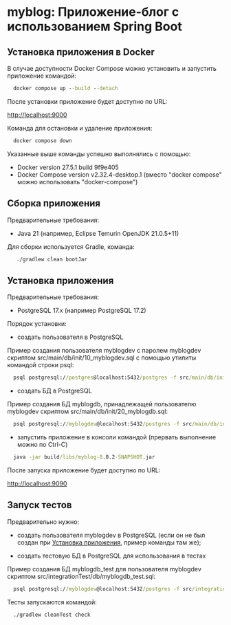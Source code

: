 # myblog: Приложение-блог с использованием Spring Boot

## Установка приложения в Docker

В случае доступности Docker Compose можно установить и запустить приложение командой:

```cmd
  docker compose up --build --detach
```
После установки приложение будет доступно по URL:

[http://localhost:9000](http://localhost:9000)

Команда для остановки и удаление приложения:

```cmd
  docker compose down
```

Указанные выше команды успешно выполнялись с помощью:
- Docker version 27.5.1 build 9f9e405
- Docker Compose version v2.32.4-desktop.1 (вместо "docker compose" можно использовать "docker-compose")

## Сборка приложения

Предварительные требования:
- Java 21 (например, Eclipse Temurin OpenJDK 21.0.5+11)

Для сборки используется Gradle, команда:

```cmd
   ./gradlew clean bootJar
```

## Установка приложения

Предварительные требования:
- PostgreSQL 17.x (например PostgreSQL 17.2)

Порядок установки:

- создать пользователя в PostgreSQL

Пример создания пользователя myblogdev с паролем myblogdev скриптом src/main/db/init/10_myblogdev.sql с помощью утилиты командой строки psql:

```cmd
  psql postgresql://postgres@localhost:5432/postgres -f src/main/db/init/10_myblogdev.sql
```

- создать БД в PostgreSQL

Пример создания БД myblogdb, принадлежащей пользователю myblogdev скриптом src/main/db/init/20_myblogdb.sql:

```cmd
  psql postgresql://myblogdev@localhost:5432/postgres -f src/main/db/init/20_myblogdb.sql
```

- запустить приложение в консоли командой (прервать выполнение можно по Ctrl-C)

```cmd
  java -jar build/libs/myblog-0.0.2-SNAPSHOT.jar
```

После запуска приложение будет доступно по URL:

[http://localhost:9090](http://localhost:9090)


## Запуск тестов

Предварительно нужно:

- создать пользователя myblogdev в PostgreSQL (если он не был создан при [Установка приложения](#Установка-приложения), пример команды там же);

- создать тестовую БД в PostgreSQL для использования в тестах

Пример создания БД myblogdb_test для пользователя myblogdev скриптом src/integrationTest/db/myblogdb_test.sql:

```cmd
  psql postgresql://myblogdev@localhost:5432/postgres -f src/integrationTest/db/myblogdb_test.sql
```

Тесты запускаются командой:

```cmd
  ./gradlew cleanTest check
```
